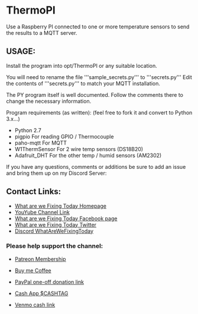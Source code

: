 # ThermoPI
Use a Raspberry PI connected to one or more temperature sensors to send the results to a MQTT server.

## USAGE:

Install the program into opt/ThermoPI or any suitable location.

You will need to rename the file '''sample_secrets.py''' to '''secrets.py'''
Edit the contents of '''secrets.py''' to match your MQTT installation.



The PY program itself is well documented.
Follow the comments there to change the necessary information.

Program requirements (as written):  (feel free to fork it and convert to Python 3.x...)
+ Python 2.7 
+ pigpio            For reading GPIO / Thermocouple
+ paho-mqtt         For MQTT
+ W1ThermSensor     For 2 wire temp sensors (DS18B20)
+ Adafruit_DHT      For the other temp / humid sensors (AM2302)

If you have any questions, comments or additions be sure to add an issue and bring them up on my Discord Server: 

## Contact Links:
* [What are we Fixing Today Homepage](https://www.WhatAreWeFixing.Today/)
* [YouYube Channel Link](https://bit.ly/WhatAreWeFixingTodaysYT)
* [What are we Fixing Today Facebook page](https://bit.ly/WhatAreWeFixingTodayFB)
* [What are we Fixing Today Twitter](https://bit.ly/WhatAreWeFixingTodayTW)
* [Discord WhatAreWeFixingToday](https://discord.gg/Uhmhu3B)

### Please help support the channel:

* [Patreon Membership](https://www.patreon.com/WhatAreWeFixingToday)

* [Buy me Coffee](https://www.buymeacoffee.com/SirGoodenough)
* [PayPal one-off donation link](https://www.paypal.me/SirGoodenough)
* [Cash App \$CASHTAG](https://cash.me/$SirGoodenough)
* [Venmo cash link](https://venmo.com/SirGoodenough)
